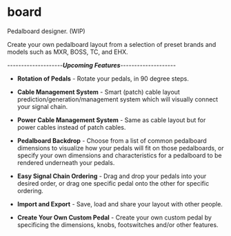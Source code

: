 # board
Pedalboard designer. (WIP)


Create your own pedalboard layout from a selection of preset brands and models such as MXR, BOSS, TC, and EHX.

--------------------***Upcoming Features***--------------------

- **Rotation of Pedals** - Rotate your pedals, in 90 degree steps.
  
- **Cable Management System** - Smart (patch) cable layout prediction/generation/management system which will visually 
connect your signal chain.

- **Power Cable Management System** - Same as cable layout but for power cables instead of patch cables.

- **Pedalboard Backdrop** - Choose from a list of common pedalboard dimensions to visualize how your pedals will fit on 
those pedalboards, or specify your own dimensions and characteristics for a pedalboard to be rendered underneath your pedals.

- **Easy Signal Chain Ordering** - Drag and drop your pedals into your desired order, or drag one specific pedal onto 
the other for specific ordering.

- **Import and Export** - Save, load and share your layout with other people.

- **Create Your Own Custom Pedal** - Create your own custom pedal by specificing the dimensions, knobs, footswitches 
and/or other features.
